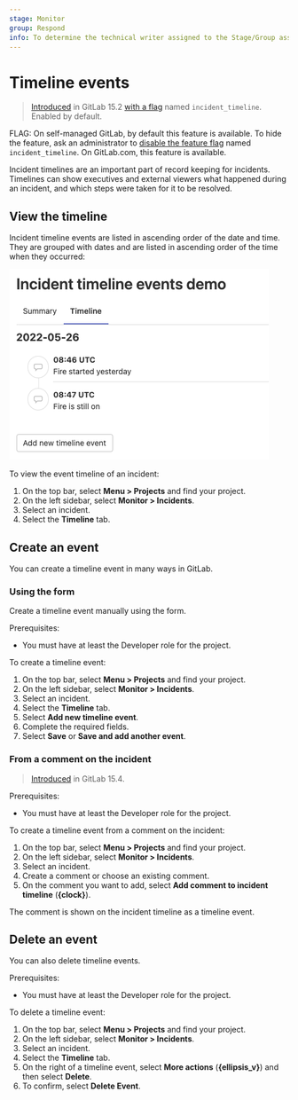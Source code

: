 ```yaml
---
stage: Monitor
group: Respond
info: To determine the technical writer assigned to the Stage/Group associated with this page, see https://about.gitlab.com/handbook/engineering/ux/technical-writing/#assignments
---
```


# Timeline events

> [Introduced](https://gitlab.com/gitlab-org/gitlab/-/issues/344059) in GitLab 15.2 [with a flag](../../administration/feature_flags.md) named `incident_timeline`. Enabled by default.

FLAG:
On self-managed GitLab, by default this feature is available. To hide the feature, ask an administrator to [disable the feature flag](../../administration/feature_flags.md) named `incident_timeline`.
On GitLab.com, this feature is available.

Incident timelines are an important part of record keeping for incidents.
Timelines can show executives and external viewers what happened during an incident,
and which steps were taken for it to be resolved.

## View the timeline

Incident timeline events are listed in ascending order of the date and time.
They are grouped with dates and are listed in ascending order of the time when they occurred:

![Incident timeline events list](img/timeline_events_v15_1.png)

To view the event timeline of an incident:

1. On the top bar, select **Menu > Projects** and find your project.
1. On the left sidebar, select **Monitor > Incidents**.
1. Select an incident.
1. Select the **Timeline** tab.

## Create an event

You can create a timeline event in many ways in GitLab.

### Using the form

Create a timeline event manually using the form.

Prerequisites:

- You must have at least the Developer role for the project.

To create a timeline event:

1. On the top bar, select **Menu > Projects** and find your project.
1. On the left sidebar, select **Monitor > Incidents**.
1. Select an incident.
1. Select the **Timeline** tab.
1. Select **Add new timeline event**.
1. Complete the required fields.
1. Select **Save** or **Save and add another event**.

### From a comment on the incident

> [Introduced](https://gitlab.com/gitlab-org/gitlab/-/issues/344058) in GitLab 15.4.

Prerequisites:

- You must have at least the Developer role for the project.

To create a timeline event from a comment on the incident:

1. On the top bar, select **Menu > Projects** and find your project.
1. On the left sidebar, select **Monitor > Incidents**.
1. Select an incident.
1. Create a comment or choose an existing comment.
1. On the comment you want to add, select **Add comment to incident timeline** (**{clock}**).

The comment is shown on the incident timeline as a timeline event.

## Delete an event

You can also delete timeline events.

Prerequisites:

- You must have at least the Developer role for the project.

To delete a timeline event:

1. On the top bar, select **Menu > Projects** and find your project.
1. On the left sidebar, select **Monitor > Incidents**.
1. Select an incident.
1. Select the **Timeline** tab.
1. On the right of a timeline event, select **More actions** (**{ellipsis_v}**) and then select **Delete**.
1. To confirm, select **Delete Event**.
